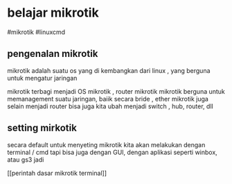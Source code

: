 # belajar mikrotik
#mikrotik #linuxcmd 

## pengenalan mikrotik

mikrotik adalah suatu os yang di kembangkan dari linux , yang berguna untuk mengatur jaringan 

mikrotik terbagi menjadi OS mikrotik , router mikrotik
mikrotik berguna untuk memanagement suatu jaringan, baiik secara bride , ether 
mikrotik juga selain menjadi router bisa juga kita ubah menjadi switch , hub, router, dll




## setting mirkotik  
secara default untuk menyeting mikrotik kita akan melakukan dengan terminal / cmd
tapi bisa juga dengan GUI, dengan aplikasi seperti winbox, atau gs3
jadi 



[[perintah dasar mikrotik terminal]]

